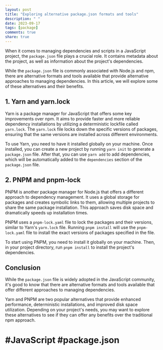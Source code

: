 ```yaml
---
layout: post
title: "Exploring alternative package.json formats and tools"
description: " "
date: 2023-09-17
tags: [package]
comments: true
share: true
---
```


When it comes to managing dependencies and scripts in a JavaScript project, the `package.json` file plays a crucial role. It contains metadata about the project, as well as information about the project's dependencies.

While the `package.json` file is commonly associated with Node.js and npm, there are alternative formats and tools available that provide alternative approaches to managing dependencies. In this article, we will explore some of these alternatives and their benefits.

## 1. Yarn and yarn.lock

Yarn is a package manager for JavaScript that offers some key improvements over npm. It aims to provide faster and more reliable dependency installations by utilizing a deterministic lockfile called `yarn.lock`. The `yarn.lock` file locks down the specific versions of packages, ensuring that the same versions are installed across different environments.

To use Yarn, you need to have it installed globally on your machine. Once installed, you can create a new project by running `yarn init` to generate a `package.json` file. After that, you can use `yarn add` to add dependencies, which will be automatically added to the `dependencies` section of the `package.json` file.

## 2. PNPM and pnpm-lock

PNPM is another package manager for Node.js that offers a different approach to dependency management. It uses a global storage for packages and creates symbolic links to them, allowing multiple projects to share the same package installation. This approach saves disk space and dramatically speeds up installation times.

PNPM uses a `pnpm-lock.yaml` file to lock the packages and their versions, similar to Yarn's `yarn.lock` file. Running `pnpm install` will use the `pnpm-lock.yaml` file to install the exact versions of packages specified in the file.

To start using PNPM, you need to install it globally on your machine. Then, in your project directory, run `pnpm install` to install the project's dependencies.

## Conclusion

While the `package.json` file is widely adopted in the JavaScript community, it's good to know that there are alternative formats and tools available that offer different approaches to managing dependencies.

Yarn and PNPM are two popular alternatives that provide enhanced performance, deterministic installations, and improved disk space utilization. Depending on your project's needs, you may want to explore these alternatives to see if they can offer any benefits over the traditional npm approach.

# #JavaScript #package.json